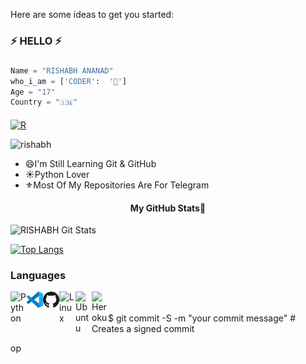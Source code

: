 Here are some ideas to get you started:

### ⚡ HELLO ⚡

### 
```python
Name = "RISHABH ANANAD"
who_i_am = ['CODER':  '💞']
Age = "17"
Country = "🇮🇳"
```
#### 
[![R](https://img.shields.io/badge/RISHABH-black?style=for-the-badge&logo=telegram)](https://t.me/Mafiarishabh)
<p align="left"> <img src="https://komarev.com/ghpvc/?username=rishabh&label=Profile%20Views&color=orange&style=flat-square" alt="rishabh" /> </p>


- 😄I'm Still Learning Git & GitHub
- ☀️Python Lover
- ⚜️Most Of My Repositories Are For Telegram

<h4 align="center"><b>My GitHub Stats💛</b></h4>

![RISHABH Git Stats](https://github-readme-stats.vercel.app/api?username=RISHABH&include_all_commits=true&count_private=true&theme=highcontrast)

[![Top Langs](https://github-readme-stats.vercel.app/api/top-langs/?username=RISHABH&layout=compact&theme=radical)](https://github.com/THANOSUSER)

### Languages
[<img align="left" alt="Python" width="26px" src="https://upload.wikimedia.org/wikipedia/commons/thumb/c/c3/Python-logo-notext.svg/600px-Python-logo-notext.svg.png" />](https://python.org/)
[<img align="left" alt="Visual Studio Code" width="26px" src="https://raw.githubusercontent.com/github/explore/80688e429a7d4ef2fca1e82350fe8e3517d3494d/topics/visual-studio-code/visual-studio-code.png" />](https://code.visualstudio.com/)
[<img align="left" alt="GitHub" width="26px" src="https://raw.githubusercontent.com/github/explore/78df643247d429f6cc873026c0622819ad797942/topics/github/github.png" />](https://git-scm.com/)
[<img align="left" alt="Linux" width="26px" src="https://www.freepnglogos.com/uploads/linux-png/difference-between-linux-and-window-operating-system-3.png" />](https://www.linux.org/)
[<img align="left" alt="Ubuntu" width="26px" src="https://assets.ubuntu.com/v1/29985a98-ubuntu-logo32.png" />](https://www.ubuntu.com)
[<img align="left" alt="Heroku" width="26px" src="https://www.nicepng.com/png/full/223-2233246_heroku-logo-salesforce-heroku.png" />](https://heroku.com/)

<br />



<br />
$ git commit -S -m "your commit message" 
# Creates a signed commit

op
